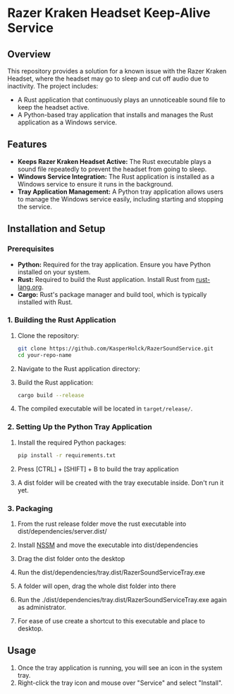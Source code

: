 # Razer Kraken Headset Keep-Alive Service

## Overview

This repository provides a solution for a known issue with the Razer Kraken Headset, where the headset may go to sleep and cut off audio due to inactivity. The project includes:

- A Rust application that continuously plays an unnoticeable sound file to keep the headset active.
- A Python-based tray application that installs and manages the Rust application as a Windows service.

## Features

- **Keeps Razer Kraken Headset Active:** The Rust executable plays a sound file repeatedly to prevent the headset from going to sleep.
- **Windows Service Integration:** The Rust application is installed as a Windows service to ensure it runs in the background.
- **Tray Application Management:** A Python tray application allows users to manage the Windows service easily, including starting and stopping the service.

## Installation and Setup

### Prerequisites

- **Python:** Required for the tray application. Ensure you have Python installed on your system.
- **Rust:** Required to build the Rust application. Install Rust from [rust-lang.org](https://www.rust-lang.org/).
- **Cargo:** Rust's package manager and build tool, which is typically installed with Rust.

### 1. Building the Rust Application

1. Clone the repository:

    ```sh
    git clone https://github.com/KasperHolck/RazerSoundService.git
    cd your-repo-name
    ```

2. Navigate to the Rust application directory:

3. Build the Rust application:

    ```sh
    cargo build --release
    ```

4. The compiled executable will be located in `target/release/`.

### 2. Setting Up the Python Tray Application

1. Install the required Python packages:

    ```sh
    pip install -r requirements.txt
    ```

2. Press [CTRL] + [SHIFT] + B to build the tray application

3. A dist folder will be created with the tray executable inside. Don't run it yet.

### 3. Packaging

1. From the rust release folder move the rust executable into dist/dependencies/server.dist/

2. Install [NSSM](https://nssm.cc/download) and move the executable into dist/dependencies

3. Drag the dist folder onto the desktop

4. Run the dist/dependencies/tray.dist/RazerSoundServiceTray.exe

5. A folder will open, drag the whole dist folder into there

6. Run the ./dist/dependencies/tray.dist/RazerSoundServiceTray.exe again as administrator.

7. For ease of use create a shortcut to this executable and place to desktop.

## Usage

1. Once the tray application is running, you will see an icon in the system tray.
2. Right-click the tray icon and mouse over "Service" and select "Install". 